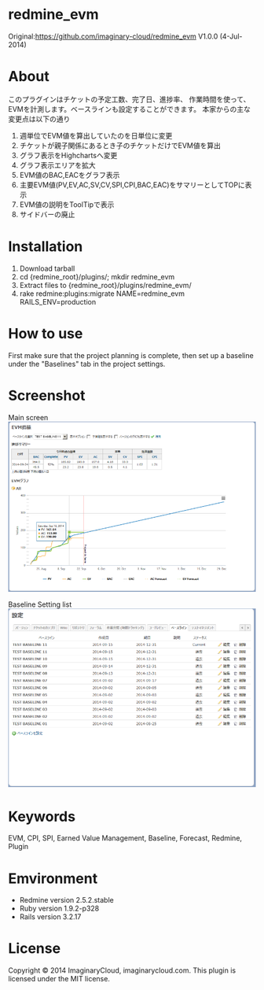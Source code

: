 # redmine_evm

Original:https://github.com/imaginary-cloud/redmine_evm V1.0.0 (4-Jul-2014)

# About

このプラグインはチケットの予定工数、完了日、進捗率、
作業時間を使って、EVMを計測します。ベースラインも設定することができます。
本家からの主な変更点は以下の通り

1. 週単位でEVM値を算出していたのを日単位に変更
2. チケットが親子関係にあるとき子のチケットだけでEVM値を算出
3. グラフ表示をHighchartsへ変更
4. グラフ表示エリアを拡大
5. EVM値のBAC,EACをグラフ表示
6. 主要EVM値(PV,EV,AC,SV,CV,SPI,CPI,BAC,EAC)をサマリーとしてTOPに表示
7. EVM値の説明をToolTipで表示 
8. サイドバーの廃止

# Installation

1. Download tarball 
2. cd {redmine_root}/plugins/; mkdir redmine_evm 
3. Extract files to {redmine_root}/plugins/redmine_evm/
4. rake redmine:plugins:migrate NAME=redmine_evm RAILS_ENV=production

# How to use
  
First make sure that the project planning is complete, then set up a baseline under the "Baselines" tab in the project settings.

# Screenshot

Main screen
![evm sample screenshot](./doc/screenshot_overview.png "overview")

Baseline Setting list
![evm sample screenshot](./doc/screenshot_setting.png "setting baseline list")


# Keywords

EVM, CPI, SPI, Earned Value Management, Baseline, Forecast, Redmine, Plugin

# Emvironment

* Redmine version                2.5.2.stable
* Ruby version                   1.9.2-p328 
* Rails version                  3.2.17

# License

Copyright © 2014 ImaginaryCloud, imaginarycloud.com. This plugin is licensed under the MIT license.

